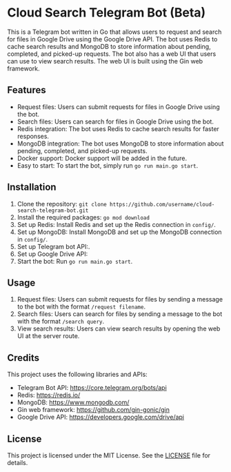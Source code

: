 # Cloud Search Telegram Bot (Beta)

This is a Telegram bot written in Go that allows users to request and search for files in Google Drive using the Google Drive API. The bot uses Redis to cache search results and MongoDB to store information about pending, completed, and picked-up requests. The bot also has a web UI that users can use to view search results. The web UI is built using the Gin web framework.

## Features

- Request files: Users can submit requests for files in Google Drive using the bot.
- Search files: Users can search for files in Google Drive using the bot.
- Redis integration: The bot uses Redis to cache search results for faster responses.
- MongoDB integration: The bot uses MongoDB to store information about pending, completed, and picked-up requests.
- Docker support: Docker support will be added in the future.
- Easy to start: To start the bot, simply run `go run main.go start`.

## Installation

1. Clone the repository: `git clone https://github.com/username/cloud-search-telegram-bot.git`
2. Install the required packages: `go mod download`
3. Set up Redis: Install Redis and set up the Redis connection in `config/`.
4. Set up MongoDB: Install MongoDB and set up the MongoDB connection in `config/`.
5. Set up Telegram bot API:.
6. Set up Google Drive API:
7. Start the bot: Run `go run main.go start`.

## Usage

1. Request files: Users can submit requests for files by sending a message to the bot with the format `/request filename`.
2. Search files: Users can search for files by sending a message to the bot with the format `/search query`.
3. View search results: Users can view search results by opening the web UI at the server route.

## Credits

This project uses the following libraries and APIs:

- Telegram Bot API: https://core.telegram.org/bots/api
- Redis: https://redis.io/
- MongoDB: https://www.mongodb.com/
- Gin web framework: https://github.com/gin-gonic/gin
- Google Drive API: https://developers.google.com/drive/api

## License

This project is licensed under the MIT License. See the [LICENSE](https://github.com/username/cloud-search-telegram-bot/blob/main/LICENSE) file for details.
